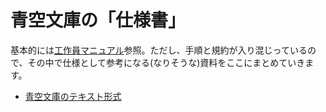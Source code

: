 # 青空文庫の「仕様書」

基本的には[工作員マニュアル](http://www.aozora.gr.jp/KOSAKU/MANU_IND.html)参照。ただし、手順と規約が入り混じっているので、その中で仕様として参考になる(なりそうな)資料をここにまとめていきます。

- [青空文庫のテキスト形式](format.md)
